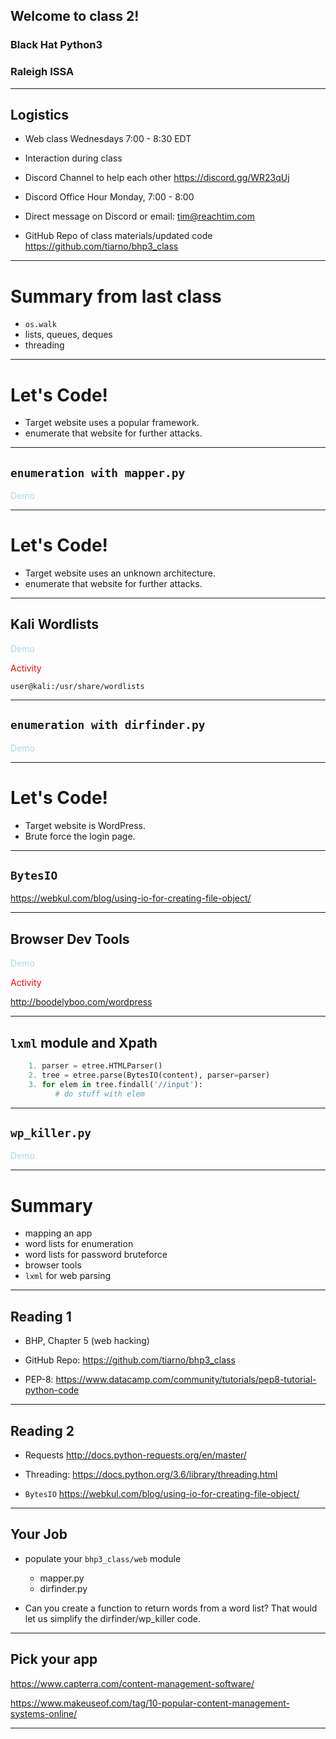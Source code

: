 
## Welcome to class 2!

### Black Hat Python3 

### Raleigh ISSA

---

## Logistics

- Web class Wednesdays 7:00 - 8:30 EDT
- Interaction during class
- Discord Channel to help each other
https://discord.gg/WR23qUj

- Discord Office Hour Monday, 7:00 - 8:00
- Direct message on Discord or email: tim@reachtim.com

- GitHub Repo of class materials/updated code
  https://github.com/tiarno/bhp3_class

---

# Summary from last class

- `os.walk`
- lists, queues, deques
- threading

---

# Let's Code!

- Target website uses a popular framework.
- enumerate that website for further attacks.

---

## `enumeration with mapper.py` 

<span style="color:lightblue">Demo</script>

---

# Let's Code!

- Target website uses an unknown architecture.
- enumerate that website for further attacks.

---

## Kali Wordlists

<span style="color:lightblue">Demo</script>

<span style="color:red">Activity</script>

```user@kali:/usr/share/wordlists ```

---

## `enumeration with dirfinder.py`

<span style="color:lightblue">Demo</script>

---

# Let's Code!

- Target website is WordPress.
- Brute force the login page.

---

## `BytesIO`

https://webkul.com/blog/using-io-for-creating-file-object/

---

## Browser Dev Tools

<span style="color:lightblue">Demo</script>

<span style="color:red">Activity</script>

http://boodelyboo.com/wordpress


---

## `lxml` module and Xpath

```python
    1. parser = etree.HTMLParser()
    2. tree = etree.parse(BytesIO(content), parser=parser)
    3. for elem in tree.findall('//input'):
          # do stuff with elem

```

---

## `wp_killer.py`

<span style="color:lightblue">Demo</script>

---

# Summary 

- mapping an app
- word lists for enumeration
- word lists for password bruteforce
- browser tools
- `lxml` for web parsing

---

## Reading 1

- BHP, Chapter 5 (web hacking)

- GitHub Repo: https://github.com/tiarno/bhp3_class

- PEP-8: https://www.datacamp.com/community/tutorials/pep8-tutorial-python-code

---

## Reading 2

- Requests http://docs.python-requests.org/en/master/

- Threading: https://docs.python.org/3.6/library/threading.html

- `BytesIO` https://webkul.com/blog/using-io-for-creating-file-object/

---

## Your Job

- populate your `bhp3_class/web` module
    - mapper.py
    - dirfinder.py

- Can you create a function to return words from a word list?
  That would let us simplify the dirfinder/wp_killer code.

---

## Pick your app

https://www.capterra.com/content-management-software/

https://www.makeuseof.com/tag/10-popular-content-management-systems-online/

---
